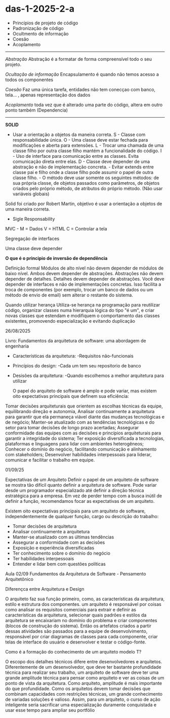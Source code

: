 # das-1-2025-2-a

* Princípios de projeto de código
* Padronização de código 
* Ocultmento de informação
* Coesão
* Acoplamento
_________________________________________________________________________________________________________________

*Abstração*
  Abstração é a formatar de forma compreensível todo o seu projeto.

*Ocultação de informação*
  Encapsulamento é quando não temos acesso a todos os componentes

*Coesão*
  Faz uma única tarefa, entidades não tem conecçao com banco, tela... , apenas representação dos dados

*Acoplamento*
  toda vez que é alterado uma parte do código, altera em outro ponto também (Dependencia)

___________________________________________________________________________________________________________________

**SOLID**

- Usar a orientação a objetos da maneira correta.
  S - Classe com responsabilidade única.
  O - Uma classe deve estar fechada para modificações e aberta para extensões.
  L - Trocar uma chamada de uma classe filho por outra classe filho mantém a funcionalidade do código.
  I - Uso de interface para comunicação entre as classes. Evita comunicação direta entre elas.
  D - Classe deve depender de uma abstração e não de implementação concreta.
      - Evitar extends entre classe pai e filho onde a classe filho pode assumir o papel de outra classe filho.
      - O método deve usar somente os seguintes métodos: de sua própria classe, de objetos passados como parâmetros, de objetos criados pelo próprio método, de atributos do próprio método. (Não usar variáveis globais)

Solid foi criado por Robert Martin, objetivo é usar a orientação a objetos de uma maneira correta.

* Sigle Responsability

MVC - M = Dados
      V = HTML
      C = Controlar a tela

Segregação de interfaces

Uma classe deve depender 

**O que é o principio de  inversão de dependência**

  Definição formal
Módulos de alto nível não devem depender de módulos de baixo nível. Ambos devem depender de abstrações.
Abstrações não devem depender de detalhes. Detalhes devem depender de abstrações.
Você deve depender de interfaces e não de implementações concretas.
Isso facilita a troca de componentes (por exemplo, trocar um banco de dados ou um método de envio de email) sem alterar o restante do sistema.

  Quando utilizar herança
Utiliza-se herança na programação para reutilizar código, organizar classes numa hierarquia lógica do tipo "é um", e criar novas
classes que estendam e modifiquem o comportamento das classes existentes, promovendo especialização e evitando duplicação

26/08/2025

Livro: Fundamentos da arquitetura de software: uma abordagem de engenharia

* Características da arquitetura:
  -Requisitos não-funcionais

* Princípios do design:
  -Cada um tem seu repositorio de banco

* Desisões da arquitetura:
  -Quando escolhemos a melhor arquitetura para utilizar

  O papel do arquiteto de software é amplo e pode variar, mas existem oito expectativas principais que definem sua eficiência:

Tomar decisões arquiteturais que orientem as escolhas técnicas da equipe, equilibrando direção e autonomia, Analisar
continuamente a arquitetura para garantir que ela permaneça viável diante das mudanças tecnológicas e de negócio;
Manter-se atualizado com as tendências tecnológicas e do setor para tomar decisões de longo prazo acertadas;
Assegurar conformidade das equipes com as decisões e princípios arquiteturais para garantir a integridade do sistema;
Ter exposição diversificada a tecnologias, plataformas e linguagens para lidar com ambientes heterogêneos;
Conhecer o domínio do negócio, facilitando comunicação e alinhamento com stakeholders;
Desenvolver habilidades interpessoais para liderar, comunicar e facilitar o trabalho em equipe.

01/09/25

Expectativas de um Arquiteto
Definir o papel de um arquiteto de software se mostra tão difícil quanto definir a arquitetura de software. Pode variar desde um programador especializado até definir a direção técnica estratégica para a empresa. Em vez de perder tempo com a busca inútil de definir a função, recomendamos focar as expectativas de um arquiteto.

Existem oito expectativas principais para um arquiteto de software, independentemente de qualquer função, cargo ou descrição do trabalho:

* Tomar decisões de arquitetura
* Analisar continuamente a arquitetura
* Manter-se atualizado com as últimas tendências
* Assegurar a conformidade com as decisões
* Exposição e experiência diversificadas
* Ter conhecimento sobre o domínio do negócio
* Ter habilidades interpessoais
* Entender e lidar bem com questões políticas

Aula 02/09
Fundamentos da Arquitetura de Software - Pensamento Arquitetônico

Diferençca entre Arquitetura e Design

O arquiteto faz sua função primeiro, como, as características da arquitetura, estilo e estrutura dos componentes. um arquiteto é responsável por coisas como analisar os requisitos comerciais para extrair e definir as características da arquitetura, selecionar quais padrões e estilos da arquitetura se encaixariam no domínio do problema e criar componentes (blocos de construção do sistema). Então os artefatos criados a partir dessas atividades são passados para a equipe de desenvolvimento, responsável por criar diagramas de classes para cada componente, criar telas de interface do usuário e desenvolver e testar o código-fonte.

Como é a formação do conhecimento de um arquiteto modelo T?

O escopo dos detalhes técnicos difere entre desenvolvedores e arquitetos. Diferentemente de um desenvolvedor, que deve ter bastante profundidade técnica para realizar seu trabalho, um arquiteto de software deve ter uma grande amplitude técnica para pensar como arquiteto e ver as coisas de um ponto de vista da arquitetura. Como arquiteto, amplitude é mais importante do que profundidade. Como os arquitetos devem tomar decisões que combinam capacidades com restrições técnicas, um grande conhecimento de variadas soluções é valioso. Assim, para um arquiteto, o curso de ação inteligente seria sacrificar uma especialização duramente conquistada e usar esse tempo para ampliar seu portfólio
  
